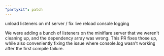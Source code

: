 ```yaml
---
"partykit": patch
---
```


unload listeners on mf server / fix live reload console logging

We were adding a bunch of listeners on the miniflare server that we weren't cleaning up, and the dependency array was wrong. This PR fixes those up, while also conveniently fixing the issue where console.log wasn't working after the first compile failure.
